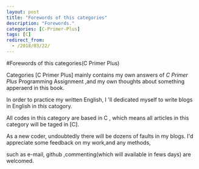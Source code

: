 ```yaml
---
layout: post
title: "Forewords of this categories"
description: "Forewords."
categories: [C-Primer-Plus]
tags: [C]
redirect_from:
  - /2018/03/22/
---
```

#Forewords of this categories(C Primer Plus)

  Categories [C Primer Plus] mainly contains my own answers of *C Primer Plus* Programming Assignment ,and my own thoughts about
something apperaerd in this book.

  In order to practice my written English, I 'll dedicated myself to write blogs in English in *this* catogory.
    
  All codes in this category are based in C , which means all articles in this category will be taged in [C].
    
  As a new coder, undoubtedly there will be dozens of faults in my blogs. I'd appreciate some feedback on my work,and any methods,
    
  such as e-mail, github ,commenting(which will available in fews days) are welcomed.

